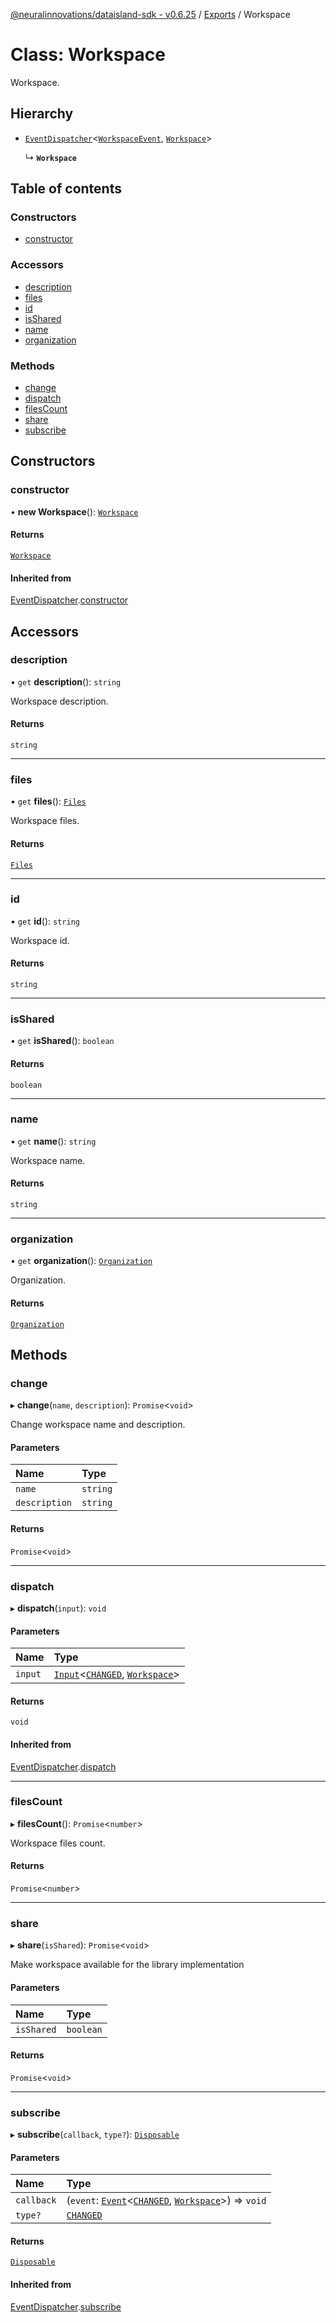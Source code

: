 [@neuralinnovations/dataisland-sdk - v0.6.25](../../README.md) / [Exports](../modules.md) / Workspace

# Class: Workspace

Workspace.

## Hierarchy

- [`EventDispatcher`](EventDispatcher.md)\<[`WorkspaceEvent`](../enums/WorkspaceEvent.md), [`Workspace`](Workspace.md)\>

  ↳ **`Workspace`**

## Table of contents

### Constructors

- [constructor](Workspace.md#constructor)

### Accessors

- [description](Workspace.md#description)
- [files](Workspace.md#files)
- [id](Workspace.md#id)
- [isShared](Workspace.md#isshared)
- [name](Workspace.md#name)
- [organization](Workspace.md#organization)

### Methods

- [change](Workspace.md#change)
- [dispatch](Workspace.md#dispatch)
- [filesCount](Workspace.md#filescount)
- [share](Workspace.md#share)
- [subscribe](Workspace.md#subscribe)

## Constructors

### constructor

• **new Workspace**(): [`Workspace`](Workspace.md)

#### Returns

[`Workspace`](Workspace.md)

#### Inherited from

[EventDispatcher](EventDispatcher.md).[constructor](EventDispatcher.md#constructor)

## Accessors

### description

• `get` **description**(): `string`

Workspace description.

#### Returns

`string`

___

### files

• `get` **files**(): [`Files`](Files.md)

Workspace files.

#### Returns

[`Files`](Files.md)

___

### id

• `get` **id**(): `string`

Workspace id.

#### Returns

`string`

___

### isShared

• `get` **isShared**(): `boolean`

#### Returns

`boolean`

___

### name

• `get` **name**(): `string`

Workspace name.

#### Returns

`string`

___

### organization

• `get` **organization**(): [`Organization`](Organization.md)

Organization.

#### Returns

[`Organization`](Organization.md)

## Methods

### change

▸ **change**(`name`, `description`): `Promise`\<`void`\>

Change workspace name and description.

#### Parameters

| Name | Type |
| :------ | :------ |
| `name` | `string` |
| `description` | `string` |

#### Returns

`Promise`\<`void`\>

___

### dispatch

▸ **dispatch**(`input`): `void`

#### Parameters

| Name | Type |
| :------ | :------ |
| `input` | [`Input`](../interfaces/Input.md)\<[`CHANGED`](../enums/WorkspaceEvent.md#changed), [`Workspace`](Workspace.md)\> |

#### Returns

`void`

#### Inherited from

[EventDispatcher](EventDispatcher.md).[dispatch](EventDispatcher.md#dispatch)

___

### filesCount

▸ **filesCount**(): `Promise`\<`number`\>

Workspace files count.

#### Returns

`Promise`\<`number`\>

___

### share

▸ **share**(`isShared`): `Promise`\<`void`\>

Make workspace available for the library implementation

#### Parameters

| Name | Type |
| :------ | :------ |
| `isShared` | `boolean` |

#### Returns

`Promise`\<`void`\>

___

### subscribe

▸ **subscribe**(`callback`, `type?`): [`Disposable`](../interfaces/Disposable.md)

#### Parameters

| Name | Type |
| :------ | :------ |
| `callback` | (`event`: [`Event`](../interfaces/Event.md)\<[`CHANGED`](../enums/WorkspaceEvent.md#changed), [`Workspace`](Workspace.md)\>) => `void` |
| `type?` | [`CHANGED`](../enums/WorkspaceEvent.md#changed) |

#### Returns

[`Disposable`](../interfaces/Disposable.md)

#### Inherited from

[EventDispatcher](EventDispatcher.md).[subscribe](EventDispatcher.md#subscribe)
